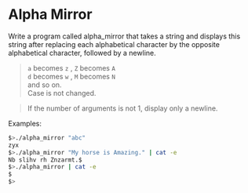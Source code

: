 # Alpha Mirror

Write a program called alpha_mirror that takes a string and displays this string after replacing each alphabetical character by the opposite alphabetical character, followed by a newline.

>`a` becomes `z` , `Z` becomes `A`  
`d` becomes `w` , `M` becomes `N`  
and so on.  
Case is not changed.

>If the number of arguments is not 1, display only a newline.

Examples:
``` bash
$>./alpha_mirror "abc"
zyx
$>./alpha_mirror "My horse is Amazing." | cat -e
Nb slihv rh Znzarmt.$
$>./alpha_mirror | cat -e
$
$>
```
